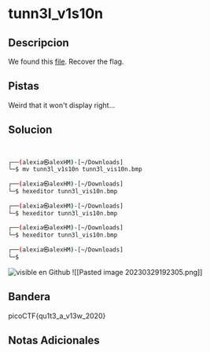 # tunn3l_v1s10n

## Descripcion
We found this [file](https://mercury.picoctf.net/static/da18eed3d15fd04f7b076bdcecf15b27/tunn3l_v1s10n). Recover the flag.

## Pistas
Weird that it won't display right...

## Solucion 
```bash

                                                                                
┌──(alexia㉿alexHM)-[~/Downloads]
└─$ mv tunn3l_v1s10n tunn3l_vis10n.bmp
                                                                                
┌──(alexia㉿alexHM)-[~/Downloads]
└─$ hexeditor tunn3l_vis10n.bmp 
                                                                                
┌──(alexia㉿alexHM)-[~/Downloads]
└─$ hexeditor tunn3l_vis10n.bmp
                                                                                
┌──(alexia㉿alexHM)-[~/Downloads]
└─$ hexeditor tunn3l_vis10n.bmp
                                                                                
┌──(alexia㉿alexHM)-[~/Downloads]
└─$ 

```
![visible en Github](https://github.com/Alexlife2002003/ChallengesCTF/blob/main/Retos-Seguridad/Actividad%2010%20-%20Retos%20Forensic%20parte%203/Pasted%20image%2020230329192305.png)
![[Pasted image 20230329192305.png]]
## Bandera
picoCTF{qu1t3_a_v13w_2020}
## Notas Adicionales 

